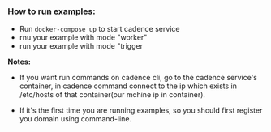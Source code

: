 ### How to run examples:
- Run `docker-compose up` to start cadence service
- rnu your example with mode "worker"
- run your example with mode "trigger

__Notes:__
- If you want run commands on cadence cli, go to the cadence service's container, in cadence command connect to the ip which exists in /etc/hosts of that container(our mchine ip in container).

- If it's the first time you are running examples, so you should first register you domain using command-line.
